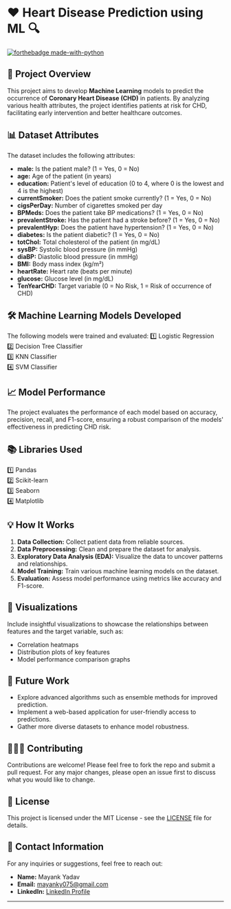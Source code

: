 # ❤️ Heart Disease Prediction using ML 🔍  
[![forthebadge made-with-python](http://ForTheBadge.com/images/badges/made-with-python.svg)](https://www.python.org/)

## 📖 Project Overview
This project aims to develop **Machine Learning** models to predict the occurrence of **Coronary Heart Disease (CHD)** in patients. By analyzing various health attributes, the project identifies patients at risk for CHD, facilitating early intervention and better healthcare outcomes.

## 📊 Dataset Attributes
The dataset includes the following attributes:
- **male:** Is the patient male? (1 = Yes, 0 = No)
- **age:** Age of the patient (in years)
- **education:** Patient's level of education (0 to 4, where 0 is the lowest and 4 is the highest)
- **currentSmoker:** Does the patient smoke currently? (1 = Yes, 0 = No)
- **cigsPerDay:** Number of cigarettes smoked per day
- **BPMeds:** Does the patient take BP medications? (1 = Yes, 0 = No)
- **prevalentStroke:** Has the patient had a stroke before? (1 = Yes, 0 = No)
- **prevalentHyp:** Does the patient have hypertension? (1 = Yes, 0 = No)
- **diabetes:** Is the patient diabetic? (1 = Yes, 0 = No)
- **totChol:** Total cholesterol of the patient (in mg/dL)
- **sysBP:** Systolic blood pressure (in mmHg)
- **diaBP:** Diastolic blood pressure (in mmHg)
- **BMI:** Body mass index (kg/m²)
- **heartRate:** Heart rate (beats per minute)
- **glucose:** Glucose level (in mg/dL)
- **TenYearCHD:** Target variable (0 = No Risk, 1 = Risk of occurrence of CHD)

## 🛠️ Machine Learning Models Developed
The following models were trained and evaluated:
1️⃣ Logistic Regression  
2️⃣ Decision Tree Classifier  
3️⃣ KNN Classifier  
4️⃣ SVM Classifier  

## 📈 Model Performance
The project evaluates the performance of each model based on accuracy, precision, recall, and F1-score, ensuring a robust comparison of the models' effectiveness in predicting CHD risk.

## 📚 Libraries Used
1️⃣ Pandas  
2️⃣ Scikit-learn  
3️⃣ Seaborn  
4️⃣ Matplotlib  

## 💡 How It Works
1. **Data Collection:** Collect patient data from reliable sources.
2. **Data Preprocessing:** Clean and prepare the dataset for analysis.
3. **Exploratory Data Analysis (EDA):** Visualize the data to uncover patterns and relationships.
4. **Model Training:** Train various machine learning models on the dataset.
5. **Evaluation:** Assess model performance using metrics like accuracy and F1-score.

## 🎨 Visualizations
Include insightful visualizations to showcase the relationships between features and the target variable, such as:
- Correlation heatmaps
- Distribution plots of key features
- Model performance comparison graphs

## 🚀 Future Work
- Explore advanced algorithms such as ensemble methods for improved prediction.
- Implement a web-based application for user-friendly access to predictions.
- Gather more diverse datasets to enhance model robustness.

## 🧑‍🤝‍🧑 Contributing
Contributions are welcome! Please feel free to fork the repo and submit a pull request. For any major changes, please open an issue first to discuss what you would like to change.

## 📄 License
This project is licensed under the MIT License - see the [LICENSE](LICENSE) file for details.

## 📧 Contact Information
For any inquiries or suggestions, feel free to reach out:
- **Name:** Mayank Yadav
- **Email:** mayanky075@gmail.com
- **LinkedIn:** [LinkedIn Profile](https://www.linkedin.com/in/mayankyadv)

---

